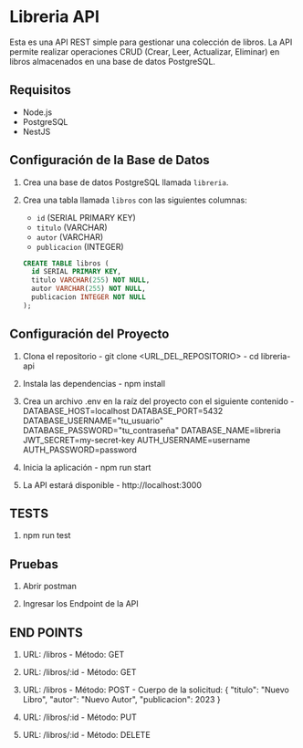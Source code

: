 # Libreria API

Esta es una API REST simple para gestionar una colección de libros. La API permite realizar operaciones CRUD (Crear, Leer, Actualizar, Eliminar) en libros almacenados en una base de datos PostgreSQL.

## Requisitos

- Node.js
- PostgreSQL
- NestJS

## Configuración de la Base de Datos

1. Crea una base de datos PostgreSQL llamada `libreria`.

2. Crea una tabla llamada `libros` con las siguientes columnas:
   - `id` (SERIAL PRIMARY KEY)
   - `titulo` (VARCHAR)
   - `autor` (VARCHAR)
   - `publicacion` (INTEGER)

   ```sql
   CREATE TABLE libros (
     id SERIAL PRIMARY KEY,
     titulo VARCHAR(255) NOT NULL,
     autor VARCHAR(255) NOT NULL,
     publicacion INTEGER NOT NULL
   );

## Configuración del Proyecto

  1. Clona el repositorio
    - git clone <URL_DEL_REPOSITORIO>
    - cd libreria-api
  
  2. Instala las dependencias
    - npm install
  
  3. Crea un archivo .env en la raíz del proyecto con el siguiente contenido
    - DATABASE_HOST=localhost
      DATABASE_PORT=5432
      DATABASE_USERNAME="tu_usuario"
      DATABASE_PASSWORD="tu_contraseña"
      DATABASE_NAME=libreria
      JWT_SECRET=my-secret-key
      AUTH_USERNAME=username
      AUTH_PASSWORD=password 

  4. Inicia la aplicación
    - npm run start

  5. La API estará disponible 
    - http://localhost:3000

## TESTS

  1. npm run test

## Pruebas

  1. Abrir postman

  2. Ingresar los Endpoint de la API 

## END POINTS 

  1. URL: /libros
    - Método: GET

  2. URL: /libros/:id
    - Método: GET
  
  3. URL: /libros
    - Método: POST
    - Cuerpo de la solicitud:
    {
      "titulo": "Nuevo Libro",
      "autor": "Nuevo Autor",
      "publicacion": 2023
    }

  4. URL: /libros/:id
    - Método: PUT
  
  5. URL: /libros/:id
    - Método: DELETE